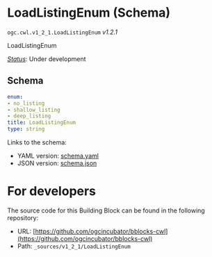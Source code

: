
# LoadListingEnum (Schema)

`ogc.cwl.v1_2_1.LoadListingEnum` *v1.2.1*

LoadListingEnum

[*Status*](http://www.opengis.net/def/status): Under development

## Schema

```yaml
enum:
- no_listing
- shallow_listing
- deep_listing
title: LoadListingEnum
type: string

```

Links to the schema:

* YAML version: [schema.yaml](https://ogcincubator.github.io/bblocks-cwl/build/annotated/cwl/v1_2_1/LoadListingEnum/schema.json)
* JSON version: [schema.json](https://ogcincubator.github.io/bblocks-cwl/build/annotated/cwl/v1_2_1/LoadListingEnum/schema.yaml)


# For developers

The source code for this Building Block can be found in the following repository:

* URL: [https://github.com/ogcincubator/bblocks-cwl](https://github.com/ogcincubator/bblocks-cwl)
* Path: `_sources/v1_2_1/LoadListingEnum`

